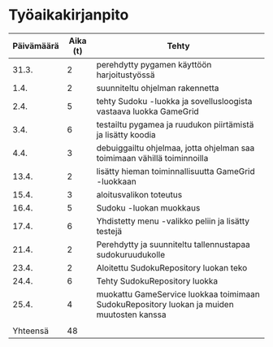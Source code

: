 # Työaikakirjanpito


| Päivämäärä | Aika (t) | Tehty |
|----------- |----------|-------|
| 31.3.      | 2        | perehdytty pygamen käyttöön harjoitustyössä |
| 1.4.       | 2        | suunniteltu ohjelman rakennetta |
| 2.4.       | 5        | tehty Sudoku -luokka ja sovellusloogista vastaava luokka GameGrid |
| 3.4.       | 6        | testailtu pygamea ja ruudukon piirtämistä ja lisätty koodia |
| 4.4.       | 3        | debuiggailtu ohjelmaa, jotta ohjelman saa toimimaan vähillä toiminnoilla |
| 13.4.      | 2        | lisätty hieman toiminnallisuutta GameGrid -luokkaan |
| 15.4.      | 3        | aloitusvalikon toteutus |
| 16.4.      | 5        | Sudoku -luokan muokkaus |
| 17.4.      | 6        | Yhdistetty menu -valikko peliin ja lisätty testejä |
| 21.4.      | 2        | Perehdytty ja suunniteltu tallennustapaa sudokuruudukolle  |
| 23.4.      | 2        | Aloitettu SudokuRepository luokan teko  |
| 24.4.      | 6        |  Tehty SudokuRepository luokka  |
| 25.4.      | 4        | muokattu GameService luokkaa toimimaan SudokuRepository luokan ja muiden muutosten kanssa  |
|            |          |       |
|  Yhteensä  | 48       |       |
